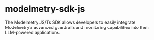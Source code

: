 # modelmetry-sdk-js
The Modelmetry JS/Ts SDK allows developers to easily integrate Modelmetry’s advanced guardrails and monitoring capabilities into their LLM-powered applications.
